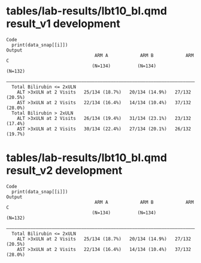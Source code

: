 # tables/lab-results/lbt10_bl.qmd result_v1 development

    Code
      print(data_snap[[i]])
    Output
                                     ARM A            ARM B            ARM C     
                                    (N=134)          (N=134)          (N=132)    
      ———————————————————————————————————————————————————————————————————————————
      Total Bilirubin <= 2xULN                                                   
        ALT >3xULN at 2 Visits   25/134 (18.7%)   20/134 (14.9%)   27/132 (20.5%)
        AST >3xULN at 2 Visits   22/134 (16.4%)   14/134 (10.4%)   37/132 (28.0%)
      Total Bilirubin > 2xULN                                                    
        ALT >3xULN at 2 Visits   26/134 (19.4%)   31/134 (23.1%)   23/132 (17.4%)
        AST >3xULN at 2 Visits   30/134 (22.4%)   27/134 (20.1%)   26/132 (19.7%)

# tables/lab-results/lbt10_bl.qmd result_v2 development

    Code
      print(data_snap[[i]])
    Output
                                     ARM A            ARM B            ARM C     
                                    (N=134)          (N=134)          (N=132)    
      ———————————————————————————————————————————————————————————————————————————
      Total Bilirubin <= 2xULN                                                   
        ALT >3xULN at 2 Visits   25/134 (18.7%)   20/134 (14.9%)   27/132 (20.5%)
        AST >3xULN at 2 Visits   22/134 (16.4%)   14/134 (10.4%)   37/132 (28.0%)

